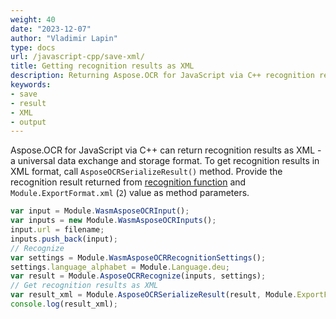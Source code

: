 ```yaml
---
weight: 40
date: "2023-12-07"
author: "Vladimir Lapin"
type: docs
url: /javascript-cpp/save-xml/
title: Getting recognition results as XML
description: Returning Aspose.OCR for JavaScript via C++ recognition results in XML format.
keywords:
- save
- result
- XML
- output
---
```


Aspose.OCR for JavaScript via C++ can return recognition results as XML - a universal data exchange and storage format. To get recognition results in XML format, call `AsposeOCRSerializeResult()` method. Provide the recognition result returned from [recognition function](/ocr/javascript-cpp/recognition/) and `Module.ExportFormat.xml` (`2`) value as method parameters.

```javascript
var input = Module.WasmAsposeOCRInput();
var inputs = new Module.WasmAsposeOCRInputs();
input.url = filename;
inputs.push_back(input);
// Recognize
var settings = Module.WasmAsposeOCRRecognitionSettings();
settings.language_alphabet = Module.Language.deu;
var result = Module.AsposeOCRRecognize(inputs, settings);
// Get recognition results as XML
var result_xml = Module.AsposeOCRSerializeResult(result, Module.ExportFormat.xml);
console.log(result_xml);
```
